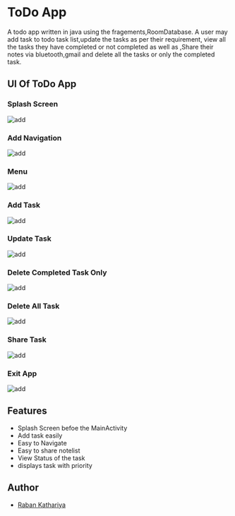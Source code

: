 # ToDo App 

A todo app  written in java using the fragements,RoomDatabase.
A user may add task to todo task list,update the tasks as per their requirement, view all the tasks they have completed or not completed as well as ,Share their notes via bluetooth,gmail and delete all the tasks or only the completed task.


## UI Of ToDo App
### Splash Screen 
![add](gifs/splash.gif)

### Add Navigation
![add](gifs/navigation.gif)

### Menu 
![add](gifs/menu.gif)

### Add Task
![add](gifs/addTask.gif)

### Update Task
![add](gifs/updateTask.gif)

### Delete Completed Task Only
![add](gifs/deleteCompletedTask.gif)

### Delete All Task
![add](gifs/deleteall.gif)

### Share Task
![add](gifs/sharenotes2.gif)


### Exit App
![add](gifs/exit.gif)



## Features

- Splash Screen befoe the MainActivity
- Add task easily
- Easy to Navigate 
- Easy to share notelist
- View Status of the task
- displays task with priority



## Author

- [Raban Kathariya](https://www.github.com/raban2/)

